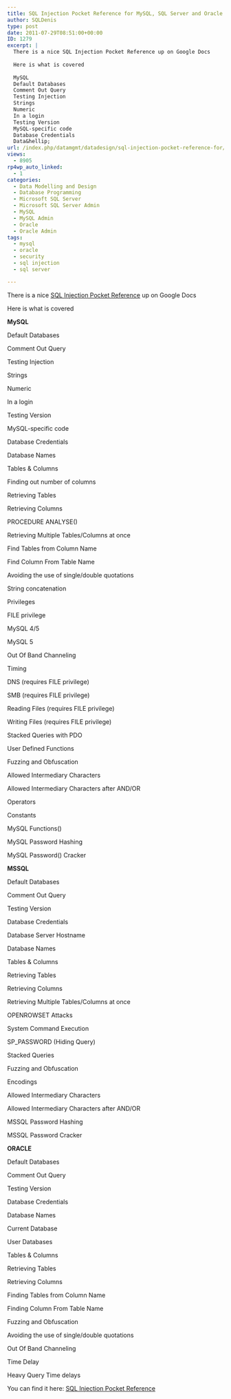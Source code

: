 ```yaml
---
title: SQL Injection Pocket Reference for MySQL, SQL Server and Oracle
author: SQLDenis
type: post
date: 2011-07-29T08:51:00+00:00
ID: 1279
excerpt: |
  There is a nice SQL Injection Pocket Reference up on Google Docs
  
  Here is what is covered
  
  MySQL
  Default Databases
  Comment Out Query
  Testing Injection
  Strings
  Numeric
  In a login
  Testing Version
  MySQL-specific code
  Database Credentials
  Data&hellip;
url: /index.php/datamgmt/datadesign/sql-injection-pocket-reference-for/
views:
  - 8905
rp4wp_auto_linked:
  - 1
categories:
  - Data Modelling and Design
  - Database Programming
  - Microsoft SQL Server
  - Microsoft SQL Server Admin
  - MySQL
  - MySQL Admin
  - Oracle
  - Oracle Admin
tags:
  - mysql
  - oracle
  - security
  - sql injection
  - sql server

---
```

There is a nice [SQL Injection Pocket Reference][1] up on Google Docs

Here is what is covered

**MySQL**
  
Default Databases
  
Comment Out Query
  
Testing Injection
  
Strings
  
Numeric
  
In a login
  
Testing Version
  
MySQL-specific code
  
Database Credentials
  
Database Names
  
Tables & Columns
  
Finding out number of columns
  
Retrieving Tables
  
Retrieving Columns
  
PROCEDURE ANALYSE()
  
Retrieving Multiple Tables/Columns at once
  
Find Tables from Column Name
  
Find Column From Table Name
  
Avoiding the use of single/double quotations
  
String concatenation
  
Privileges
  
FILE privilege
  
MySQL 4/5
  
MySQL 5
  
Out Of Band Channeling
  
Timing
  
DNS (requires FILE privilege)
  
SMB (requires FILE privilege)
  
Reading Files (requires FILE privilege)
  
Writing Files (requires FILE privilege)
  
Stacked Queries with PDO
  
User Defined Functions
  
Fuzzing and Obfuscation
  
Allowed Intermediary Characters
  
Allowed Intermediary Characters after AND/OR
  
Operators
  
Constants
  
MySQL Functions()
  
MySQL Password Hashing
  
MySQL Password() Cracker

**MSSQL**
  
Default Databases
  
Comment Out Query
  
Testing Version
  
Database Credentials
  
Database Server Hostname
  
Database Names
  
Tables & Columns
  
Retrieving Tables
  
Retrieving Columns
  
Retrieving Multiple Tables/Columns at once
  
OPENROWSET Attacks
  
System Command Execution
  
SP_PASSWORD (Hiding Query)
  
Stacked Queries
  
Fuzzing and Obfuscation
  
Encodings
  
Allowed Intermediary Characters
  
Allowed Intermediary Characters after AND/OR
  
MSSQL Password Hashing
  
MSSQL Password Cracker

**ORACLE**
  
Default Databases
  
Comment Out Query
  
Testing Version
  
Database Credentials
  
Database Names
  
Current Database
  
User Databases
  
Tables & Columns
  
Retrieving Tables
  
Retrieving Columns
  
Finding Tables from Column Name
  
Finding Column From Table Name
  
Fuzzing and Obfuscation
  
Avoiding the use of single/double quotations
  
Out Of Band Channeling
  
Time Delay
  
Heavy Query Time delays

You can find it here: [SQL Injection Pocket Reference][1]

 [1]: https://docs.google.com/Doc?docid=0AZNlBave77hiZGNjanptbV84Z25yaHJmMjk&pli=1#Allowed_Intermediary_Character_30801873723976314